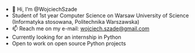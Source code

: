 - 👋 Hi, I’m @WojciechSzade
- Student of 1st year Computer Science on Warsaw University of Science (Informatyka stosowana, Politechnika Warszawska)
- 📫 Reach me on my e-mail: wojciech.szade@gmail.com  
- Currently looking for an internship in Python  
- Open to work on open source Python projects  

